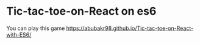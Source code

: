 # Tic-tac-toe-on-React on es6

You can play this game https://abubakr98.github.io/Tic-tac-toe-on-React-with-ES6/
